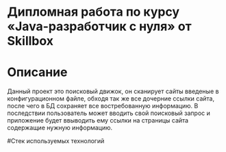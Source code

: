 # Дипломная работа по курсу «Java-разработчик c нуля» от Skillbox

# Описание
Данный проект это поисковый движок, он сканирует сайты введеные в конфигурационном файле, обходя так же все дочерние ссылки сайта, после чего в БД сохраняет все востребованную информацию. В последствии пользователь может вводить свой поисковый запрос и приложение будет ввыводить ему ссылки на страницы сайта содержащие нужную информацию.

#Стек используемых технологий
